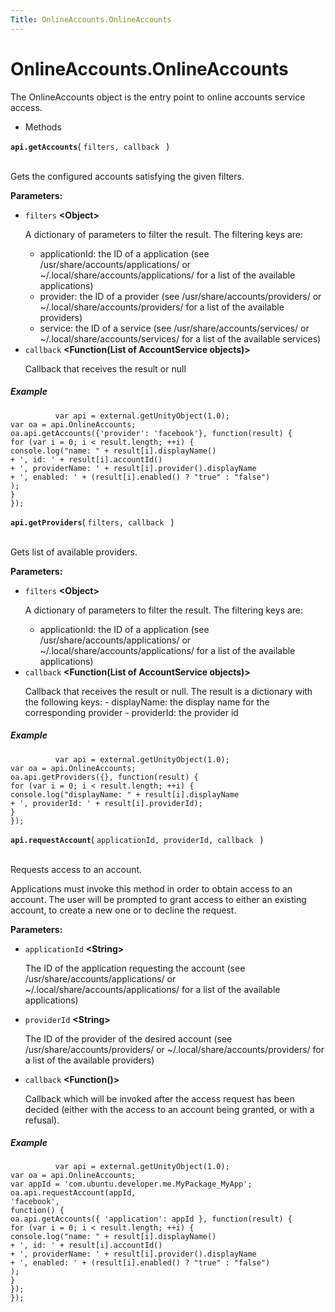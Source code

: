 ```yaml
---
Title: OnlineAccounts.OnlineAccounts
---
```


# OnlineAccounts.OnlineAccounts

<p>The OnlineAccounts object is the entry point to online accounts service access.</p>
<ul>
<li>Methods</li>
</ul>
<div>
<strong class="name"><code>api.getAccounts</code></strong>( <code>filters, callback </code> ) 
<br>
</span><br>
<p>Gets the configured accounts satisfying the given filters.</p>
<strong>Parameters:</strong>
<ul class="params">
<li>
<code>filters</code> <strong>&lt;Object&gt;</strong>
<p>A dictionary of parameters to filter the result. The filtering keys are:</p>
<ul>
<li>applicationId: the ID of a application (see /usr/share/accounts/applications/ or ~/.local/share/accounts/applications/ for a list of the available applications)</li>
<li>provider: the ID of a provider (see /usr/share/accounts/providers/ or ~/.local/share/accounts/providers/ for a list of the available providers)</li>
<li>service: the ID of a service (see /usr/share/accounts/services/ or ~/.local/share/accounts/services/ for a list of the available services)</li>
</ul>
</li>
<li>
<code>callback</code> <strong>&lt;Function(List of AccountService objects)&gt;</strong>
<p>Callback that receives the result or null</p>
</li>
</ul>
<h5>Example</h5>
<pre class="code prettyprint"><code>          var api = external.getUnityObject(1.0);
var oa = api.OnlineAccounts;
oa.api.getAccounts({'provider': 'facebook'}, function(result) {
for (var i = 0; i &lt; result.length; ++i) {
console.log(&quot;name: &quot; + result[i].displayName()
+ ', id: ' + result[i].accountId()
+ ', providerName: ' + result[i].provider().displayName
+ ', enabled: ' + (result[i].enabled() ? &quot;true&quot; : &quot;false&quot;)
);
}               
});
</code></pre>
<strong class="name"><code>api.getProviders</code></strong>( <code>filters, callback </code> ) 
<br>
</span><br>
<p>Gets list of available providers.</p>
<strong>Parameters:</strong>
<ul class="params">
<li>
<code>filters</code> <strong>&lt;Object&gt;</strong>
<p>A dictionary of parameters to filter the result. The filtering keys are:</p>
<ul>
<li>applicationId: the ID of a application (see /usr/share/accounts/applications/ or ~/.local/share/accounts/applications/ for a list of the available applications)</li>
</ul>
</li>
<li>
<code>callback</code> <strong>&lt;Function(List of AccountService objects)&gt;</strong>
<p>Callback that receives the result or null.
The result is a dictionary with the following keys:
- displayName: the display name for the corresponding provider
- providerId: the provider id</p>
</li>
</ul>
<h5>Example</h5>
<pre class="code prettyprint"><code>          var api = external.getUnityObject(1.0);
var oa = api.OnlineAccounts;
oa.api.getProviders({}, function(result) {
for (var i = 0; i &lt; result.length; ++i) {
console.log(&quot;displayName: &quot; + result[i].displayName
+ ', providerId: ' + result[i].providerId);
}
});
</code></pre>
<strong class="name"><code>api.requestAccount</code></strong>( <code>applicationId, providerId, callback </code> ) 
<br>
</span><br>
<p>Requests access to an account.</p>
<p>Applications must invoke this method in order to obtain access
to an account.  The user will be prompted to grant access to
either an existing account, to create a new one or to decline
the request.</p>
<strong>Parameters:</strong>
<ul class="params">
<li>
<code>applicationId</code> <strong>&lt;String&gt;</strong>
<p>The ID of the application
requesting the account (see /usr/share/accounts/applications/ or
~/.local/share/accounts/applications/ for a list of the
available applications)</p>
</li>
<li>
<code>providerId</code> <strong>&lt;String&gt;</strong>
<p>The ID of the provider of the desired
account (see /usr/share/accounts/providers/ or
~/.local/share/accounts/providers/ for a list of the available
providers)</p>
</li>
<li>
<code>callback</code> <strong>&lt;Function()&gt;</strong>
<p>Callback which will be invoked
after the access request has been decided (either with the
access to an account being granted, or with a refusal).</p>
</li>
</ul>
<h5>Example</h5>
<pre class="code prettyprint"><code>          var api = external.getUnityObject(1.0);
var oa = api.OnlineAccounts;
var appId = 'com.ubuntu.developer.me.MyPackage_MyApp';
oa.api.requestAccount(appId,
'facebook',
function() {
oa.api.getAccounts({ 'application': appId }, function(result) {
for (var i = 0; i &lt; result.length; ++i) {
console.log(&quot;name: &quot; + result[i].displayName()
+ ', id: ' + result[i].accountId()
+ ', providerName: ' + result[i].provider().displayName
+ ', enabled: ' + (result[i].enabled() ? &quot;true&quot; : &quot;false&quot;)
);
}
});
});</code></pre>
